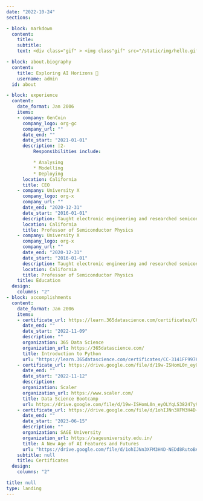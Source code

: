 ```yaml
---
date: "2022-10-24"
sections:

- block: markdown
  content:
    title: 
    subtitle: 
    text: <div class="gif" > <img class"gif" src="/static/img/hello.gif"> </div>

- block: about.biography
  content:
    title: Exploring AI Horizons 🚀
    username: admin
  id: about

- block: experience
  content:
    date_format: Jan 2006
    items:
    - company: GenCoin
      company_logo: org-gc
      company_url: ""
      date_end: ""
      date_start: "2021-01-01"
      description: |2-
          Responsibilities include:

          * Analysing
          * Modelling
          * Deploying
      location: California
      title: CEO
    - company: University X
      company_logo: org-x
      company_url: ""
      date_end: "2020-12-31"
      date_start: "2016-01-01"
      description: Taught electronic engineering and researched semiconductor physics.
      location: California
      title: Professor of Semiconductor Physics
    - company: University X
      company_logo: org-x
      company_url: ""
      date_end: "2020-12-31"
      date_start: "2016-01-01"
      description: Taught electronic engineering and researched semiconductor physics.
      location: California
      title: Professor of Semiconductor Physics
    title: Education
  design:
    columns: "2"
- block: accomplishments
  content:
    date_format: Jan 2006
    items:
    - certificate_url: https://learn.365datascience.com/certificates/CC-3141FF9976/
      date_end: ""
      date_start: "2022-11-09" 
      description: ""
      organization: 365 Data Science
      organization_url: https://365datascience.com/
      title: Introduction to Python
      url: "https://learn.365datascience.com/certificates/CC-3141FF9976/"
    - certificate_url: https://drive.google.com/file/d/19w-ISHomL0n_eyOLYqLS38247y9qDMIc/view
      date_end: ""
      date_start: "2022-11-12"
      description:
      organization: Scaler
      organization_url: https://www.scaler.com/
      title: Data Science Bootcamp
      url: https://drive.google.com/file/d/19w-ISHomL0n_eyOLYqLS38247y9qDMIc/view
    - certificate_url: https://drive.google.com/file/d/1ohIJNn3XFM3H4D-NEDd8RutoBAAqCMgl/view?usp=sharing 
      date_end: ""
      date_start: "2023-06-15"
      description: ""
      organization: SAGE University 
      organization_url: https://sageuniversity.edu.in/
      title: A New Age of AI Features and Futures
      url: "https://drive.google.com/file/d/1ohIJNn3XFM3H4D-NEDd8RutoBAAqCMgl/view?usp=sharing"
    subtitle: null
    title: Certificates 
  design:
    columns: "2"

title: null
type: landing
---
```

